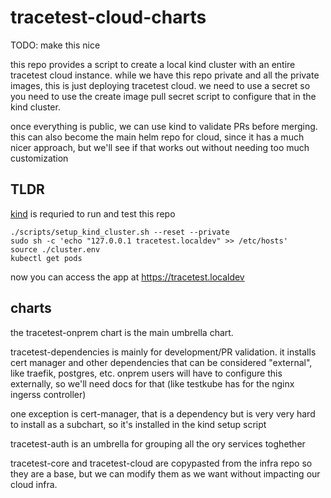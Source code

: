 # tracetest-cloud-charts

TODO: make this nice

this repo provides a script to create a local kind cluster with an entire tracetest cloud instance. 
while we have this repo private and all the private images, this is just deploying tracetest cloud.
we need to use a secret so you need to use the create image pull secret script to configure that in the kind cluster.

once everything is public, we can use kind to validate PRs before merging.
this can also become the main helm repo for cloud, since it has a much nicer approach, but we'll see if that works out without needing too much customization

## TLDR

[kind](https://kind.sigs.k8s.io/docs/user/quick-start/#installation) is requried to run and test this repo

```
./scripts/setup_kind_cluster.sh --reset --private
sudo sh -c 'echo "127.0.0.1 tracetest.localdev" >> /etc/hosts'
source ./cluster.env
kubectl get pods
```

now you can access the app at https://tracetest.localdev

## charts

the tracetest-onprem chart is the main umbrella chart. 

tracetest-dependencies is mainly for development/PR validation. it installs cert manager and other dependencies that can be considered "external", like traefik, postgres, etc.
onprem users will have to configure this externally, so we'll need docs for that (like testkube has for the nginx ingerss controller)

one exception is cert-manager, that is a dependency but is very very hard to install as a subchart, so it's installed in the kind setup script

tracetest-auth is an umbrella for grouping all the ory services toghether

tracetest-core and tracetest-cloud are copypasted from the infra repo so they are a base, but we can modify them as we want without impacting our cloud infra.